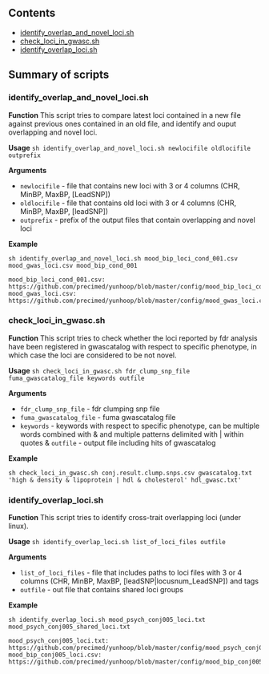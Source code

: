 ## Contents

* [identify_overlap_and_novel_loci.sh](#identify_overlap_and_novel_locish)
* [check_loci_in_gwasc.sh](#check_loci_in_gwascsh)
* [identify_overlap_loci.sh](#identify_overlap_locish)

## Summary of scripts

### identify_overlap_and_novel_loci.sh

**Function**
This script tries to compare latest loci contained in a new file against previous ones contained in an old file, and identify and ouput overlapping and novel loci.

**Usage** ``sh identify_overlap_and_novel_loci.sh newlocifile oldlocifile outprefix``

**Arguments**
* `newlocifile` - file that contains new loci with 3 or 4 columns (CHR, MinBP, MaxBP, [LeadSNP])
* `oldlocifile` - file that contains old loci with 3 or 4 columns (CHR, MinBP, MaxBP, [leadSNP])
* `outprefix` - prefix of the output files that contain overlapping and novel loci

**Example**
```
sh identify_overlap_and_novel_loci.sh mood_bip_loci_cond_001.csv mood_gwas_loci.csv mood_bip_cond_001

mood_bip_loci_cond_001.csv: https://github.com/precimed/yunhoop/blob/master/config/mood_bip_loci_cond_001.csv
mood_gwas_loci.csv: https://github.com/precimed/yunhoop/blob/master/config/mood_gwas_loci.csv
```

### check_loci_in_gwasc.sh

**Function**
This script tries to check whether the loci reported by fdr analysis have been registered in gwascatalog with respect to specific phenotype, in which case the loci are considered to be not novel.

**Usage** ``sh check_loci_in_gwasc.sh fdr_clump_snp_file fuma_gwascatalog_file keywords outfile``

**Arguments**
* `fdr_clump_snp_file` - fdr clumping snp file
* `fuma_gwascatalog_file` - fuma gwascatalog file
* `keywords` - keywords with respect to specific phenotype, can be multiple words combined with & and multiple patterns delimited with | within quotes
& `outfile` - output file including hits of gwascatalog

**Example**
```
sh check_loci_in_gwasc.sh conj.result.clump.snps.csv gwascatalog.txt 'high & density & lipoprotein | hdl & cholesterol' hdl_gwasc.txt'
```

### identify_overlap_loci.sh

**Function**
This script tries to identify cross-trait overlapping loci (under linux).

**Usage** ``sh identify_overlap_loci.sh list_of_loci_files outfile``

**Arguments**
* `list_of_loci_files` - file that includes paths to loci files with 3 or 4 columns (CHR, MinBP, MaxBP, [leadSNP|locusnum_LeadSNP]) and tags
* `outfile` - out file that contains shared loci groups

**Example**
```
sh identify_overlap_loci.sh mood_psych_conj005_loci.txt mood_psych_conj005_shared_loci.txt

mood_psych_conj005_loci.txt: https://github.com/precimed/yunhoop/blob/master/config/mood_psych_conj005_loci.txt
mood_bip_conj005_loci.csv: https://github.com/precimed/yunhoop/blob/master/config/mood_bip_conj005_loci.csv
```
